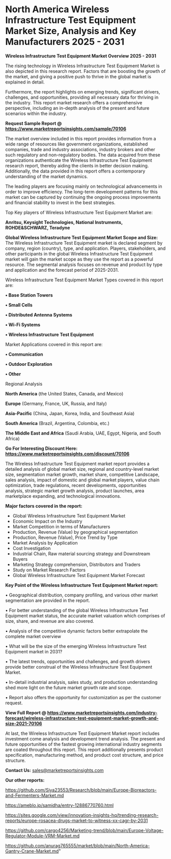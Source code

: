 # North America Wireless Infrastructure Test Equipment Market Size, Analysis and Key Manufacturers 2025 - 2031

<Strong> Wireless Infrastructure Test Equipment Market Overview 2025 - 2031</strong>

The rising technology in Wireless Infrastructure Test Equipment Market is also depicted in this research report. Factors that are boosting the growth of the market, and giving a positive push to thrive in the global market is explained in detail.

Furthermore, the report highlights on emerging trends, significant drivers, challenges, and opportunities, providing all necessary data for thriving in the industry. This report market research offers a comprehensive perspective, including an in-depth analysis of the present and future scenarios within the industry.

<strong>Request Sample Report @ <a href=https://www.marketreportsinsights.com/sample/70106>https://www.marketreportsinsights.com/sample/70106</a></strong>

The market overview included in this report provides information from a wide range of resources like government organizations, established companies, trade and industry associations, industry brokers and other such regulatory and non-regulatory bodies. The data acquired from these organizations authenticate the Wireless Infrastructure Test Equipment research report, thereby aiding the clients in better decision making. Additionally, the data provided in this report offers a contemporary understanding of the market dynamics.

The leading players are focusing mainly on technological advancements in order to improve efficiency. The long-term development patterns for this market can be captured by continuing the ongoing process improvements and financial stability to invest in the best strategies.

Top Key players of Wireless Infrastructure Test Equipment Market are:

<strong>Anritsu, Keysight Technologies, National Instruments, ROHDE&SCHWARZ, Teradyne</strong>

<strong><b>Global Wireless Infrastructure Test Equipment Market Scope and Size:</b></strong>
The Wireless Infrastructure Test Equipment market is declared segment by company, region (country), type, and application. Players, stakeholders, and other participants in the global Wireless Infrastructure Test Equipment market will gain the market scope as they use the report as a powerful resource. The segmental analysis focuses on revenue and product by type and application and the forecast period of 2025-2031.

Wireless Infrastructure Test Equipment Market Types covered in this report are:

<strong>• Base Station Towers

• Small Cells

• Distributed Antenna Systems

• Wi-Fi Systems

• Wireless Infrastructure Test Equipment</strong>

Market Applications covered in this report are:

<strong>• Communication

• Outdoor Exploration

• Other</strong> 

Regional Analysis

<strong>North America</strong> (the United States, Canada, and Mexico)

<strong>Europe</strong> (Germany, France, UK, Russia, and Italy)

<strong>Asia-Pacific</strong> (China, Japan, Korea, India, and Southeast Asia)

<strong>South America</strong> (Brazil, Argentina, Colombia, etc.)

<strong>The Middle East and Africa</strong> (Saudi Arabia, UAE, Egypt, Nigeria, and South Africa)

<strong>Go For Interesting Discount Here: <a href=https://www.marketreportsinsights.com/discount/70106>https://www.marketreportsinsights.com/discount/70106</a></strong>

The Wireless Infrastructure Test Equipment market report provides a detailed analysis of global market size, regional and country-level market size, segmentation market growth, market share, competitive Landscape, sales analysis, impact of domestic and global market players, value chain optimization, trade regulations, recent developments, opportunities analysis, strategic market growth analysis, product launches, area marketplace expanding, and technological innovations.

<strong><b>Major factors covered in the report:</b></strong>
<ul>
  <li>Global Wireless Infrastructure Test Equipment Market </li>
  <li>Economic Impact on the Industry</li>
  <li>Market Competition in terms of Manufacturers</li>
  <li>Production, Revenue (Value) by geographical segmentation</li>
  <li>Production, Revenue (Value), Price Trend by Type</li>
  <li>Market Analysis by Application</li>
  <li>Cost Investigation</li>
  <li>Industrial Chain, Raw material sourcing strategy and Downstream Buyers</li>
  <li>Marketing Strategy comprehension, Distributors and Traders</li>
  <li>Study on Market Research Factors</li>
  <li>Global Wireless Infrastructure Test Equipment Market Forecast</li>
</ul>

<strong><b>Key Point of the Wireless Infrastructure Test Equipment Market report:</b></strong>

• Geographical distribution, company profiling, and various other market segmentation are provided in the report.

• For better understanding of the global Wireless Infrastructure Test Equipment market status, the accurate market valuation which comprises of size, share, and revenue are also covered.

• Analysis of the competitive dynamic factors better extrapolate the complete market overview

• What will be the size of the emerging Wireless Infrastructure Test Equipment market in 2031?

• The latest trends, opportunities and challenges, and growth drivers provide better construal of the Wireless Infrastructure Test Equipment Market.

• In-detail industrial analysis, sales study, and production understanding shed more light on the future market growth rate and scope.

• Report also offers the opportunity for customization as per the customer request.

<strong><b>View Full Report @ <a href=https://www.marketreportsinsights.com/industry-forecast/wireless-infrastructure-test-equipment-market-growth-and-size-2021-70106>https://www.marketreportsinsights.com/industry-forecast/wireless-infrastructure-test-equipment-market-growth-and-size-2021-70106</a></b></strong>


At last, the Wireless Infrastructure Test Equipment Market report includes investment come analysis and development trend analysis. The present and future opportunities of the fastest growing international industry segments are coated throughout this report. This report additionally presents product specification, manufacturing method, and product cost structure, and price structure.

<strong>Contact Us:</strong>
sales@marketreportsinsights.com

<strong>Our other reports:</strong>

<a href=https://github.com/Siya23553/Research/blob/main/Europe-Bioreactors-and-Fermenters-Market.md>https://github.com/Siya23553/Research/blob/main/Europe-Bioreactors-and-Fermenters-Market.md</a>

<a href=https://ameblo.jp/samidha/entry-12886770760.html>https://ameblo.jp/samidha/entry-12886770760.html</a>

<a href=https://sites.google.com/view/innovation-insights-hq/trending-research-reports/europe-rosacea-drugs-market-to-witness-xx-cagr-by-2031>https://sites.google.com/view/innovation-insights-hq/trending-research-reports/europe-rosacea-drugs-market-to-witness-xx-cagr-by-2031</a>

<a href=https://github.com/cargo4256/Marketing-trend/blob/main/Europe-Voltage-Regulator-Module-VRM-Market.md>https://github.com/cargo4256/Marketing-trend/blob/main/Europe-Voltage-Regulator-Module-VRM-Market.md</a>

<a href=https://github.com/anurag765555/market/blob/main/North-America-Gantry-Crane-Market.md>https://github.com/anurag765555/market/blob/main/North-America-Gantry-Crane-Market.md</a>"
